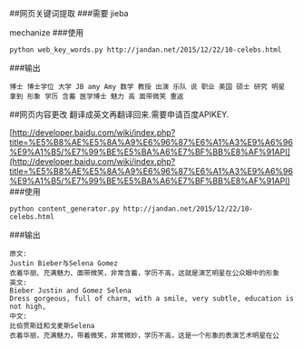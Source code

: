 ##网页关键词提取
###需要
jieba

mechanize
###使用
```shell
python web_key_words.py http://jandan.net/2015/12/22/10-celebs.html
```
###输出
```
博士 博士学位 大学 JB amy Amy 数学 教授 出演 乐队 说 职业 美国 硕士 研究 明星 拿到 形象 学历 含蓄 医学博士 魅力 高 面带微笑 重返
```
##网页内容更改
翻译成英文再翻译回来.需要申请百度APIKEY.

[http://developer.baidu.com/wiki/index.php?title=%E5%B8%AE%E5%8A%A9%E6%96%87%E6%A1%A3%E9%A6%96%E9%A1%B5/%E7%99%BE%E5%BA%A6%E7%BF%BB%E8%AF%91API](http://developer.baidu.com/wiki/index.php?title=%E5%B8%AE%E5%8A%A9%E6%96%87%E6%A1%A3%E9%A6%96%E9%A1%B5/%E7%99%BE%E5%BA%A6%E7%BF%BB%E8%AF%91API)
###使用
```shell
python content_generator.py http://jandan.net/2015/12/22/10-celebs.html
```
###输出
```
原文:
Justin Bieber与Selena Gomez
衣着华丽、充满魅力、面带微笑，非常含蓄，学历不高，这就是演艺明星在公众眼中的形象
英文:
Bieber Justin and Gomez Selena
Dress gorgeous, full of charm, with a smile, very subtle, education is not high,
中文:
比伯贾斯廷和戈麦斯Selena
衣着华丽，充满魅力，带着微笑，非常微妙，学历不高，这是一个形象的表演艺术明星在公
```
